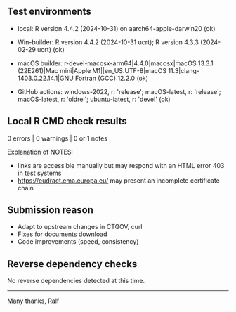 ## Test environments

* local: R version 4.4.2 (2024-10-31) on aarch64-apple-darwin20 (ok)

* Win-builder: R version 4.4.2 (2024-10-31 ucrt); R version 4.3.3 (2024-02-29 ucrt) (ok)

* macOS builder: r-devel-macosx-arm64|4.4.0|macosx|macOS 13.3.1 (22E261)|Mac mini|Apple M1||en_US.UTF-8|macOS 11.3|clang-1403.0.22.14.1|GNU Fortran (GCC) 12.2.0 (ok)

* GitHub actions: windows-2022, r: 'release'; macOS-latest, r: 'release'; macOS-latest, r: 'oldrel'; ubuntu-latest, r: 'devel' (ok)


## Local R CMD check results

0 errors | 0 warnings | 0 or 1 notes 

Explanation of NOTES: 
* links are accessible manually but may respond with an HTML error 403 in test systems
* https://eudract.ema.europa.eu/ may present an incomplete certificate chain


## Submission reason

* Adapt to upstream changes in CTGOV, curl
* Fixes for documents download
* Code improvements (speed, consistency)


## Reverse dependency checks

No reverse dependencies detected at this time. 


----

Many thanks,
Ralf
